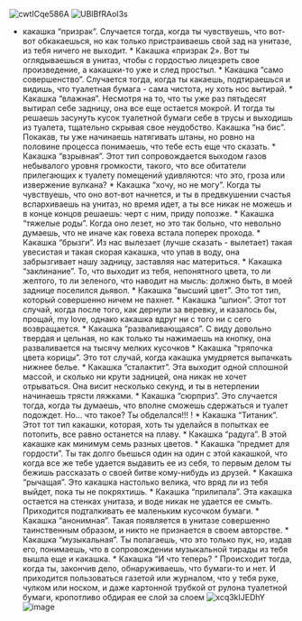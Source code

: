 ![cwtICqe586A](https://github.com/impostorTV/IMPOSTORTV/assets/171691477/7651e96a-c842-4b8f-9359-5db3ea33687b) ![UBlBfRAoI3s](https://github.com/impostorTV/IMPOSTORTV/assets/171691477/386d9746-b4fc-42b5-9b7f-a278518c151e) 

* какашка “призрак”. Случается тогда, когда ты чувствуешь, что вот-вот обкакаешься, но как только пристраиваешь свой зад на унитазе, из тебя ничего не выходит. * Какашка «призрак 2». Вот ты оглядываешься в унитаз, чтобы с гордостью лицезреть свое произведение, а какашки-то уже и след простыл. * Какашка “само совершенство”. Случается тогда, когда ты какаешь, подтираешься и видишь, что туалетная бумага - сама чистота, ну хоть нос вытирай. * Какашка “влажная”. Несмотря на то, что ты уже раз пятьдесят вытирал себе задницу, она все еще остается мокрой. И тогда ты решаешь засунуть кусок туалетной бумаги себе в трусы и выходишь из туалета, тщательно скрывая свое неудобство. Какашка “на бис”. Покакав, ты уже начинаешь натягивать штаны, но ровно на половине процесса понимаешь, что тебе есть еще что сказать. * Какашка “взрывная”. Этот тип сопровождается выходом газов небывалого уровня громкости, такого, что все обитатели прилегающих к туалету помещений удивляются: что это, гроза или извержение вулкана? * Какашка “хочу, но не могу”. Когда ты чувствуешь, что оно вот-вот начнется, и ты в предвкушении счастья вспархиваешь на унитаз, но время идет, а ты все никак не можешь и в конце концов решаешь: черт с ним, приду попозже. * Какашка “тяжелые роды”. Когда оно лезет, но это так больно, что невольно думаешь, что не иначе как говеха встала поперек прохода. * Какашка “брызги”. Из нас вылезает (лучше сказать - вылетает) такая увесистая и такая скорая какашка, что упав в воду, она забрызгивает нашу задницу, заставляя нас материться. * Какашка “заклинание”. То, что выходит из тебя, непонятного цвета, то ли желтого, то ли зеленого, что наводит на мысль: должно быть, в моей заднице поселился дьявол. * Какашка “высший цвет”. Это тот тип, который совершенно ничем не пахнет. * Какашка “шпион”. Этот тот случай, когда после того, как дернули за веревку, и казалось бы, прощай, my love, однако какашка вдруг ни с того ни с сего возвращается. * Какашка “разваливающаяся”. С виду довольно твердая и цельная, но как только ты нажимаешь на кнопку, она разваливается на тысячу мелких кусочков * Какашка “тряпочка цвета корицы”. Это тот случай, когда какашка умудряется выпачкать нижнее белье. * Какашка “сталактит”. Эта выходит одной сплошной массой, и сколько ни крути задницей, она никак не хочет отрываться. Она висит несколько секунд, и ты в нетерпении начинаешь трясти ляжками. * Какашка “сюрприз”. Это случается тогда, когда ты думаешь, что вполне сможешь сдержаться и туалет подождет. Но… что такое? Ты обделался!!! ! * Какашка “Титаник”. Этот тот тип какашки, которая, хоть ты уделайся в попытках ее потопить, все равно останется на плаву. * Какашка “радуга”. В этой какашке как минимум семь разных цветов. * Какашка “предмет для гордости”. Ты так долго бьешься один на один с этой какашкой, что когда все же тебе удается выдавить ее из себя, то первым делом ты бежишь рассказать о своей битве кому-нибудь из друзей. * Какашка “рычащая”. Это какашка настолько велика, что вряд ли из тебя выйдет, пока ты не покряхтишь. * Какашка “прилипала”. Эта какашка остается на стенках унитаза, и воде никак не удается ее смыть. Приходится подталкивать ее маленьким кусочком бумаги. * Какашка “анонимная”. Такая появляется в унитазе совершенно таинственным образом, и никто не признается в своем авторстве. * Какашка “музыкальная”. Ты полагаешь, что это только пук, но, издав его, понимаешь, что в сопровождении музыкальной тирады из тебя вышла еще и какашка. * Какашка “И что теперь? ” Происходит тогда, когда ты, закончив дело, обнаруживаешь, что бумаги-то и нет. И приходится пользоваться газетой или журналом, что у тебя руке, чулком или носком, и даже картонной трубкой от рулона туалетной бумаги, кропотливо обдирая ее слой за слоем
![xcq3kIJEDhY](https://github.com/impostorTV/IMPOSTORTV/assets/171691477/1c00609e-be19-45bd-bef7-eea20dbfebc4) ![image](https://github.com/impostorTV/IMPOSTORTV/assets/171691477/786d43a3-c4b7-4a1c-ab5d-cd2b902093c6)


